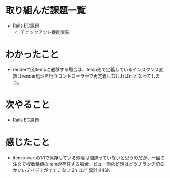 # 取り組んだ課題一覧
- Rails EC課題
  - チェックアウト機能実装
# わかったこと
- renderで別tempに遷移する場合は、temp先で定義しているインスタンス変数はrender処理を行うコントローラーで再定義しなければnilとなってしまう。
# 次やること
- Rails EC課題
# 感じたこと
- item = cartの1:1で保存している処理は間違っていないと思うのだが、一回の注文で複数種類のitemが存在する場合、ビュー側の処理はどうブランチ切るかいいアイデアがでてこない
2h ほど
累計:446h




